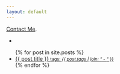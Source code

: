 ```yaml
---
layout: default
---
```


[Contact Me](./about/contact-me.md).  
<ul>
  <li>

  </li>
</ul>

<ul>
  {% for post in site.posts %}
    <li>
      <a href="{{ post.url }}">{{ post.title }} <small>tags: <em>{{ post.tags | join: "</em> - <em>" }}</em></small></a>
    </li>
  {% endfor %}
</ul>


